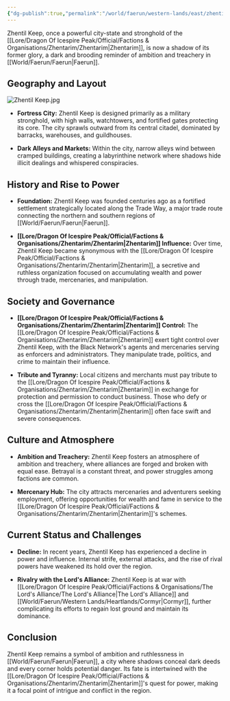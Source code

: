 ```yaml
---
{"dg-publish":true,"permalink":"/world/faerun/western-lands/east/zhentil-keep/"}
---
```


Zhentil Keep, once a powerful city-state and stronghold of the [[Lore/Dragon Of Icespire Peak/Official/Factions & Organisations/Zhentarim/Zhentarim\|Zhentarim]], is now a shadow of its former glory, a dark and brooding reminder of ambition and treachery in [[World/Faerun/Faerun\|Faerun]].
## Geography and Layout

![Zhentil Keep.jpg](/img/user/Images/Locations/East/Zhentil%20Keep.jpg)

- **Fortress City:** Zhentil Keep is designed primarily as a military stronghold, with high walls, watchtowers, and fortified gates protecting its core. The city sprawls outward from its central citadel, dominated by barracks, warehouses, and guildhouses.
  
- **Dark Alleys and Markets:** Within the city, narrow alleys wind between cramped buildings, creating a labyrinthine network where shadows hide illicit dealings and whispered conspiracies.

## History and Rise to Power

- **Foundation:** Zhentil Keep was founded centuries ago as a fortified settlement strategically located along the Trade Way, a major trade route connecting the northern and southern regions of [[World/Faerun/Faerun\|Faerun]].
  
- **[[Lore/Dragon Of Icespire Peak/Official/Factions & Organisations/Zhentarim/Zhentarim\|Zhentarim]] Influence:** Over time, Zhentil Keep became synonymous with the [[Lore/Dragon Of Icespire Peak/Official/Factions & Organisations/Zhentarim/Zhentarim\|Zhentarim]], a secretive and ruthless organization focused on accumulating wealth and power through trade, mercenaries, and manipulation.

## Society and Governance

- **[[Lore/Dragon Of Icespire Peak/Official/Factions & Organisations/Zhentarim/Zhentarim\|Zhentarim]] Control:** The [[Lore/Dragon Of Icespire Peak/Official/Factions & Organisations/Zhentarim/Zhentarim\|Zhentarim]] exert tight control over Zhentil Keep, with the Black Network's agents and mercenaries serving as enforcers and administrators. They manipulate trade, politics, and crime to maintain their influence.
  
- **Tribute and Tyranny:** Local citizens and merchants must pay tribute to the [[Lore/Dragon Of Icespire Peak/Official/Factions & Organisations/Zhentarim/Zhentarim\|Zhentarim]] in exchange for protection and permission to conduct business. Those who defy or cross the [[Lore/Dragon Of Icespire Peak/Official/Factions & Organisations/Zhentarim/Zhentarim\|Zhentarim]] often face swift and severe consequences.

## Culture and Atmosphere

- **Ambition and Treachery:** Zhentil Keep fosters an atmosphere of ambition and treachery, where alliances are forged and broken with equal ease. Betrayal is a constant threat, and power struggles among factions are common.
  
- **Mercenary Hub:** The city attracts mercenaries and adventurers seeking employment, offering opportunities for wealth and fame in service to the [[Lore/Dragon Of Icespire Peak/Official/Factions & Organisations/Zhentarim/Zhentarim\|Zhentarim]]'s schemes.

## Current Status and Challenges

- **Decline:** In recent years, Zhentil Keep has experienced a decline in power and influence. Internal strife, external attacks, and the rise of rival powers have weakened its hold over the region.
  
- **Rivalry with the Lord's Alliance:** Zhentil Keep is at war with [[Lore/Dragon Of Icespire Peak/Official/Factions & Organisations/The Lord's Alliance/The Lord's Alliance\|The Lord's Alliance]] and [[World/Faerun/Western Lands/Heartlands/Cormyr\|Cormyr]], further complicating its efforts to regain lost ground and maintain its dominance.

## Conclusion

Zhentil Keep remains a symbol of ambition and ruthlessness in [[World/Faerun/Faerun\|Faerun]], a city where shadows conceal dark deeds and every corner holds potential danger. Its fate is intertwined with the [[Lore/Dragon Of Icespire Peak/Official/Factions & Organisations/Zhentarim/Zhentarim\|Zhentarim]]'s quest for power, making it a focal point of intrigue and conflict in the region.